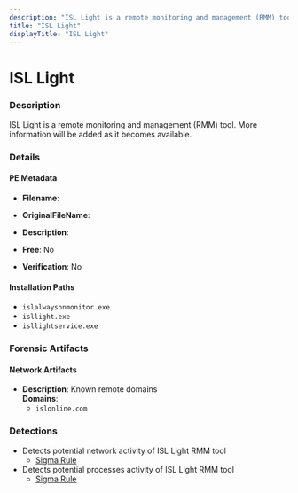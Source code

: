 ```yaml
---
description: "ISL Light is a remote monitoring and management (RMM) tool. More information will be added as it becomes available."
title: "ISL Light"
displayTitle: "ISL Light"
---
```




# ISL Light


### Description

ISL Light is a remote monitoring and management (RMM) tool. More information will be added as it becomes available.




### Details


#### PE Metadata
- **Filename**: 
- **OriginalFileName**: 
- **Description**: 


- **Free**: No

- **Verification**: No




#### Installation Paths
- `islalwaysonmonitor.exe`
- `isllight.exe`
- `isllightservice.exe`

### Forensic Artifacts




#### Network Artifacts
- **Description**: Known remote domains
<br/>**Domains**:
    - `islonline.com`


### Detections
- Detects potential network activity of ISL Light RMM tool
  - [Sigma Rule](https://github.com/magicsword-io/LOLRMM/blob/main/detections/sigma/isl_light_network_sigma.yml)
- Detects potential processes activity of ISL Light RMM tool
  - [Sigma Rule](https://github.com/magicsword-io/LOLRMM/blob/main/detections/sigma/isl_light_processes_sigma.yml)



